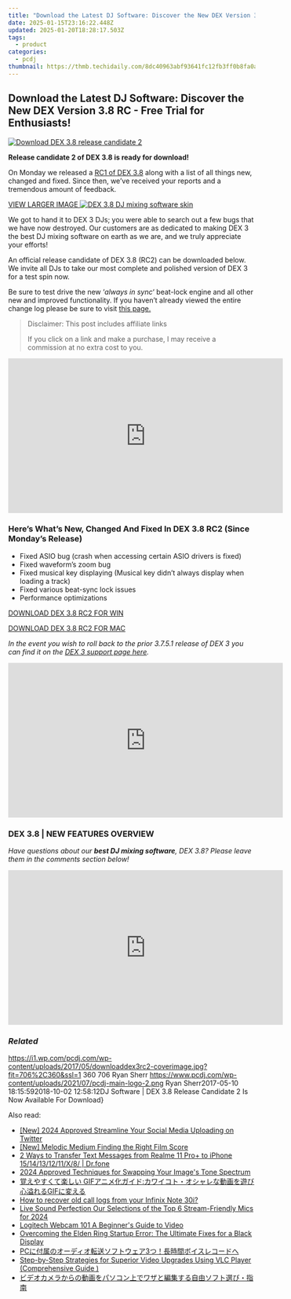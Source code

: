 ```yaml
---
title: "Download the Latest DJ Software: Discover the New DEX Version 3.8 RC - Free Trial for Enthusiasts!"
date: 2025-01-15T23:16:22.448Z
updated: 2025-01-20T18:28:17.503Z
tags:
  - product
categories:
  - pcdj
thumbnail: https://thmb.techidaily.com/8dc40963abf93641fc12fb3ff0b8fa0a43902050db781f6bcdf9e50e7619aa67.jpg
---
```


## Download the Latest DJ Software: Discover the New DEX Version 3.8 RC - Free Trial for Enthusiasts!

[![Download DEX 3.8 release candidate 2](https://i1.wp.com/pcdj.com/wp-content/uploads/2017/05/downloaddex3rc2-coverimage.jpg?resize=706%2C321&ssl=1)](https://i1.wp.com/pcdj.com/wp-content/uploads/2017/05/downloaddex3rc2-coverimage.jpg?fit=706%2C360&ssl=1 "Download DEX 3.8 release candidate 2")

**Release candidate 2 of DEX 3.8 is ready for download!**

On Monday we released a [RC1 of DEX 3.8](https://tools.techidaily.com/pcdj/products/) along with a list of all things new, changed and fixed. Since then, we’ve received your reports and a tremendous amount of feedback.

[VIEW LARGER IMAGE ![DEX 3.8 DJ mixing software skin](https://i0.wp.com/pcdj.com/wp-content/uploads/2017/05/dex38-skin.jpg?fit=300%2C169&ssl=1 "DEX 3.8 DJ mixing software skin")](https://i0.wp.com/pcdj.com/wp-content/uploads/2017/05/dex38-skin.jpg?fit=1030%2C579&ssl=1)

We got to hand it to DEX 3 DJs; you were able to search out a few bugs that we have now destroyed. Our customers are as dedicated to making DEX 3 the best DJ mixing software on earth as we are, and we truly appreciate your efforts!

An official release candidate of DEX 3.8 (RC2) can be downloaded below. We invite all DJs to take our most complete and polished version of DEX 3 for a test spin now.

Be sure to test drive the new ‘_always in sync_‘ beat-lock engine and all other new and improved functionality. If you haven’t already viewed the entire change log please be sure to visit [this page.](https://tools.techidaily.com/pcdj/products/)

>  Disclaimer: This post includes affiliate links
>
>  If you click on a link and make a purchase, I may receive a commission at no extra cost to you.
>

<!-- affiliate ads begin -->
<iframe width="560" height="315" src="https://www.youtube.com/embed/XIUatTFH0Zw?si=ZCtoBtIy18y2F5Vc" title="YouTube video player" frameborder="0" allow="accelerometer; autoplay; clipboard-write; encrypted-media; gyroscope; picture-in-picture; web-share" referrerpolicy="strict-origin-when-cross-origin" allowfullscreen></iframe>
<!-- affiliate ads end -->

### Here’s What’s New, Changed And Fixed In DEX 3.8 RC2 (Since Monday’s Release)

* Fixed ASIO bug (crash when accessing certain ASIO drivers is fixed)
* Fixed waveform’s zoom bug
* Fixed musical key displaying (Musical key didn’t always display when loading a track)
* Fixed various beat-sync lock issues
* Performance optimizations

[DOWNLOAD DEX 3.8 RC2 FOR WIN](https://tools.techidaily.com/pcdj/products/)

[DOWNLOAD DEX 3.8 RC2 FOR MAC](https://tools.techidaily.com/pcdj/products/)

_In the event you wish to roll back to the prior 3.7.5.1 release of DEX 3 you can find it on the [DEX 3 support page here](https://tools.techidaily.com/pcdj/products/)._ 

<!-- affiliate ads begin -->
<iframe width="560" height="315" src="https://www.youtube.com/embed/e4Nt2xXXtmE?si=CtKwFry4b0AJXnaN" title="YouTube video player" frameborder="0" allow="accelerometer; autoplay; clipboard-write; encrypted-media; gyroscope; picture-in-picture; web-share" referrerpolicy="strict-origin-when-cross-origin" allowfullscreen></iframe>
<!-- affiliate ads end -->

### DEX 3.8 | NEW FEATURES OVERVIEW

_Have questions about our **best DJ mixing software**, DEX 3.8? Please leave them in the comments section below!_

<!-- affiliate ads begin -->
<iframe width="560" height="315" src="https://www.youtube.com/embed/aa6vSdt1elM?si=qPhmO-hoWVIPBnnC" title="YouTube video player" frameborder="0" allow="accelerometer; autoplay; clipboard-write; encrypted-media; gyroscope; picture-in-picture; web-share" referrerpolicy="strict-origin-when-cross-origin" allowfullscreen></iframe>
<!-- affiliate ads end -->

### _Related_

https://i1.wp.com/pcdj.com/wp-content/uploads/2017/05/downloaddex3rc2-coverimage.jpg?fit=706%2C360&ssl=1 360 706 Ryan Sherr https://www.pcdj.com/wp-content/uploads/2021/07/pcdj-main-logo-2.png Ryan Sherr2017-05-10 18:15:592018-10-02 12:58:12DJ Software | DEX 3.8 Release Candidate 2 Is Now Available For Download}

<ins class="adsbygoogle"
     style="display:block"
     data-ad-format="autorelaxed"
     data-ad-client="ca-pub-7571918770474297"
     data-ad-slot="1223367746"></ins>

<ins class="adsbygoogle"
     style="display:block"
     data-ad-client="ca-pub-7571918770474297"
     data-ad-slot="8358498916"
     data-ad-format="auto"
     data-full-width-responsive="true"></ins>

<span class="atpl-alsoreadstyle">Also read:</span>
<div><ul>
<li><a href="https://twitter-videos.techidaily.com/new-2024-approved-streamline-your-social-media-uploading-on-twitter/"><u>[New] 2024 Approved Streamline Your Social Media Uploading on Twitter</u></a></li>
<li><a href="https://fox-glue.techidaily.com/new-melodic-medium-finding-the-right-film-score/"><u>[New] Melodic Medium Finding the Right Film Score</u></a></li>
<li><a href="https://blog-min.techidaily.com/2-ways-to-transfer-text-messages-from-realme-11-proplus-to-iphone-1514131211x8-drfone-by-drfone-transfer-from-android-transfer-from-android/"><u>2 Ways to Transfer Text Messages from Realme 11 Pro+ to iPhone 15/14/13/12/11/X/8/ | Dr.fone</u></a></li>
<li><a href="https://article-tips.techidaily.com/2024-approved-techniques-for-swapping-your-images-tone-spectrum/"><u>2024 Approved Techniques for Swapping Your Image's Tone Spectrum</u></a></li>
<li><a href="https://win-cloud.techidaily.com/1726030101997-gifgif/"><u>覚えやすくて楽しい GIFアニメ化ガイド:カワイコト・オシャレな動画を遊び心溢れるGIFに変える</u></a></li>
<li><a href="https://blog-min.techidaily.com/how-to-recover-old-call-logs-from-your-infinix-note-30i-by-fonelab-android-recover-call-logs/"><u>How to recover old call logs from your Infinix Note 30i?</u></a></li>
<li><a href="https://extra-skills.techidaily.com/live-sound-perfection-our-selections-of-the-top-6-stream-friendly-mics-for-2024/"><u>Live Sound Perfection Our Selections of the Top 6 Stream-Friendly Mics for 2024</u></a></li>
<li><a href="https://screen-video-capture.techidaily.com/logitech-webcam-101-a-beginners-guide-to-video/"><u>Logitech Webcam 101 A Beginner's Guide to Video</u></a></li>
<li><a href="https://win-solutions.techidaily.com/overcoming-the-elden-ring-startup-error-the-ultimate-fixes-for-a-black-display/"><u>Overcoming the Elden Ring Startup Error: The Ultimate Fixes for a Black Display</u></a></li>
<li><a href="https://win-cloud.techidaily.com/1726030027717-pc3/"><u>PCに付属のオーディオ転送ソフトウェア3つ！長時間ボイスレコードへ</u></a></li>
<li><a href="https://win-cloud.techidaily.com/1726030406704-step-by-step-strategies-for-superior-video-upgrades-using-vlc-player-comprehensive-guide/"><u>Step-by-Step Strategies for Superior Video Upgrades Using VLC Player (Comprehensive Guide )</u></a></li>
<li><a href="https://win-cloud.techidaily.com/44ot44oh44kq44kr44oh44op44gl44kj44gu5yuv55s744ks44or44k944kz44oz5lik44gn44ov44k244go57eo6zug44gz44kl6ieq55sx44k944ov44oi6yg444gz44o75oyh5y2x/"><u>ビデオカメラからの動画をパソコン上でワザと編集する自由ソフト選び・指南</u></a></li>
</ul></div>

